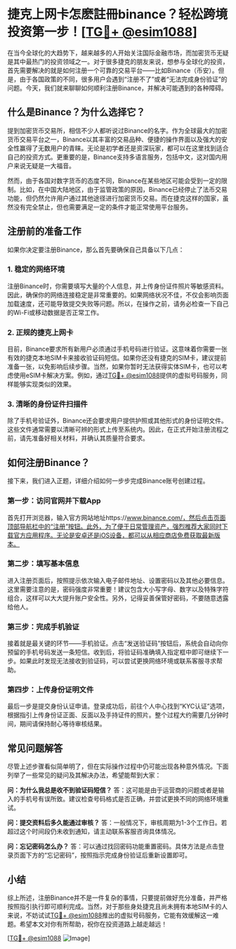 # 捷克上网卡怎麽註冊binance？轻松跨境投资第一步！[[TG💪+ @esim1088](https://t.me/s/esim1088)]

在当今全球化的大趋势下，越来越多的人开始关注国际金融市场，而加密货币无疑是其中最热门的投资领域之一。对于很多捷克的朋友来说，想参与全球化的投资，首先需要解决的就是如何注册一个可靠的交易平台——比如Binance（币安）。但是，由于各国政策的不同，很多用户会遇到“注册不了”或者“无法完成身份验证”的问题。今天，我们就来聊聊如何顺利注册Binance，并解决可能遇到的各种障碍。

## 什么是Binance？为什么选择它？

提到加密货币交易所，相信不少人都听说过Binance的名字。作为全球最大的加密货币交易平台之一，Binance以其丰富的交易品种、便捷的操作界面以及强大的安全性赢得了无数用户的青睐。无论是初学者还是资深玩家，都可以在这里找到适合自己的投资方式。更重要的是，Binance支持多语言服务，包括中文，这对国内用户来说无疑是一大福音。

然而，由于各国对数字货币的态度不同，Binance在某些地区可能会受到一定的限制。比如，在中国大陆地区，由于监管政策的原因，Binance已经停止了法币交易功能，但仍然允许用户通过其他途径进行加密货币交易。而在捷克这样的国家，虽然没有完全禁止，但也需要满足一定的条件才能正常使用平台服务。

## 注册前的准备工作

如果你决定要注册Binance，那么首先要确保自己具备以下几点：

### 1. 稳定的网络环境
注册Binance时，你需要填写大量的个人信息，并上传身份证件照片等敏感资料。因此，确保你的网络连接稳定是非常重要的。如果网络状况不佳，不仅会影响页面加载速度，还可能导致提交失败等问题。所以，在操作之前，请务必检查一下自己的Wi-Fi或移动数据是否正常工作。

### 2. 正规的捷克上网卡
目前，Binance要求所有新用户必须通过手机号码进行验证。这意味着你需要一张有效的捷克本地SIM卡来接收验证码短信。如果你还没有捷克的SIM卡，建议提前准备一张，以免影响后续步骤。当然，如果你暂时无法获得实体SIM卡，也可以考虑使用eSIM卡解决方案。例如，通过[TG💪+ @esim1088](https://t.me/s/esim1088)提供的虚拟号码服务，同样能够实现类似的效果。

### 3. 清晰的身份证件扫描件
除了手机号验证外，Binance还会要求用户提供护照或其他形式的身份证明文件。这些文件通常需要以清晰可辨的形式上传至系统内。因此，在正式开始注册流程之前，请先准备好相关材料，并确认其质量符合要求。

## 如何注册Binance？

接下来，我们进入正题，详细介绍如何一步步完成Binance账号创建过程。

### 第一步：访问官网并下载App
首先打开浏览器，输入官方网站地址https://www.binance.com/，然后点击页面顶部导航栏中的“注册”按钮。此外，为了便于日常管理资产，强烈推荐大家同时下载官方应用程序。无论是安卓还是iOS设备，都可以从相应商店免费获取最新版本。

### 第二步：填写基本信息
进入注册页面后，按照提示依次输入电子邮件地址、设置密码以及其他必要信息。这里需要注意的是，密码强度非常重要！建议包含大小写字母、数字以及特殊字符组合，这样可以大大提升账户安全性。另外，记得妥善保管好密码，不要随意透露给他人。

### 第三步：完成手机验证
接着就是最关键的环节——手机验证。点击“发送验证码”按钮后，系统会自动向你预留的手机号码发送一条短信。收到后，将验证码准确填入指定框中即可继续下一步。如果此时发现无法接收到验证码，可以尝试更换网络环境或联系客服寻求帮助。

### 第四步：上传身份证明文件
最后一步是提交身份认证申请。登录成功后，前往个人中心找到“KYC认证”选项，根据指引上传身份证正面、反面以及手持证件的照片。整个过程大约需要几分钟时间，期间请保持耐心等待审核结果。

## 常见问题解答

尽管上述步骤看似简单明了，但在实际操作过程中仍可能出现各种意外情况。下面列举了一些常见的疑问及其解决办法，希望能帮到大家：

**问：为什么我总是收不到验证码短信？**
答：这可能是由于运营商的问题或者是输入的手机号有误所致。建议检查号码格式是否正确，并尝试更换不同的网络环境重试。

**问：提交资料后多久能通过审核？**
答：一般情况下，审核周期为1-3个工作日。若超过这个时间段仍未收到通知，请主动联系客服咨询具体情况。

**问：忘记密码怎么办？**
答：可以通过找回密码功能重置密码。具体方法是点击登录页面下方的“忘记密码”，按照指示完成身份验证后重新设置即可。

## 小结

综上所述，注册Binance并不是一件复杂的事情，只要提前做好充分准备，并严格按照指引执行即可顺利完成。当然，对于那些身处捷克且尚未拥有本地SIM卡的人来说，不妨试试[TG💪+ @esim1088](https://t.me/s/esim1088)推出的虚拟号码服务，它能有效缓解这一难题。希望本文对你有所帮助，祝你在投资道路上越走越远！

[[TG💪+ @esim1088](https://t.me/s/esim1088) ![Image](https://i.postimg.cc/4NQfJmqS/Snipaste-2025-05-13-00-14-12.png)]